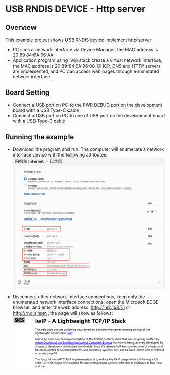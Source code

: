 # USB RNDIS DEVICE - Http server

## Overview

This example project shows USB RNDIS device implement http server

- PC sees a network interface via Device Manager, the MAC address is 20:89:84:6A:96:AA.
- Application program using lwip stack create a virtual network interface, the MAC address is 20:89:84:6A:96:00. DHCP, DNS and HTTP servers are implemented, and PC can access web pages through enumerated network interface.

## Board Setting

- Connect a USB port on PC to the PWR DEBUG port on the development board with a USB Type-C cable
- Connect a USB port on PC to one of USB port on the development board with a USB Type-C cable

## Running the example

- Download the program and run. The computer will enumerate a network interface device with the following attributes:
![ethernet_property.png](../../../../../../../assets/sdk/samples/cherryusb/ethernet_property.png)

- Disconnect other network interface connections, keep only the enumerated network interface connections, open the Microsoft EDGE browser, and enter the web address: http://192.168.7.1 or http://rndis.hpm , the page will show as follows:
![website.png](../../../../../../../assets/sdk/samples/cherryusb/website.png)

